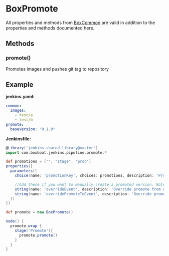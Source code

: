 # BoxPromote

All properties and methods from [BoxCommon](box-common.md) are valid in addition to the properties and methods documented here.

## Methods

### promote()

Promotes images and pushes git tag to repository

## Example

**jenkins.yaml:**

```yaml
common:
  images:
    - test/a
    - test/b
promote:
  baseVersion: "0.1.0"
```

**Jenkinsfile:**

```groovy
@Library('jenkins-shared-library@master')
import com.boxboat.jenkins.pipeline.promote.*

def promotions = ["", "stage", "prod"]
properties([
  parameters([
    choice(name: 'promotionKey', choices: promotions, description: 'Promotion', defaultValue: '')

    //Add these if you want to manually create a promoted version. Note if 'overridePromoteToEvent' is set, the image tag will not be written to build-versions
    string(name: 'overrideEvent', description: 'Override promote from event, typically commit/<branch>, tag/<tag>, or imageTag/<imageTag>', defaultValue: '')
    string(name: 'overridePromoteToEvent', description: 'Override promote to event, tag/<tag>, or imageTag/<imageTag>', defaultValue: '')
  ])
])

def promote = new BoxPromote()

node() {
  promote.wrap {
    stage('Promote'){
      promote.promote()
    }
  }
}
```
